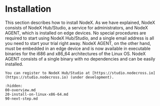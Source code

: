 # Installation

This section describes how to install NodeX. As we have explained, NodeX consists of NodeX Hub/Studio, a service for administrators, and NodeX AGENT, which is installed on edge devices. No special procedures are required to start using NodeX Hub/Studio, and a single email address is all you need to start your trial right away. NodeX AGENT, on the other hand, must be embedded in an edge device and is now available in executable binaries for the i686 and x86_64 architectures of the Linux OS. NodeX AGENT consists of a single binary with no dependencies and can be easily installed.

```{note}
You can register to NodeX Hub/Studio at [https://studio.nodecross.io](https://studio.nodecross.io) (under development).
```

```{toctree}
:hidden:
00-overview.md
20-install-on-linux-x86-64.md
90-next-step.md
```
